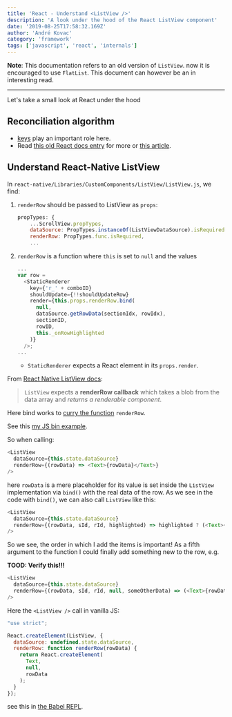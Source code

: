 ```yaml
---
title: 'React - Understand <ListView />'
description: 'A look under the hood of the React ListView component'
date: '2019-08-25T17:58:32.169Z'
author: 'André Kovac'
category: 'framework'
tags: ['javascript', 'react', 'internals']
---
```


**Note**: This documentation refers to an old version of `ListView`. now it is encouraged to use `FlatList`. This document can however be an in interesting read.

---

Let's take a small look at React under the hood

## Reconciliation algorithm

- [keys](https://kentcdodds.com/blog/understanding-reacts-key-prop) play an important role here.
- Read [this old React docs entry](https://react-cn.github.io/react/docs/reconciliation.html) for more or [this article](https://medium.com/@coolram2104/digging-deeper-inside-the-reconciliation-algorithm-of-react-f0d428ba4ae9).

## Understand React-Native ListView

In `react-native/Libraries/CustomComponents/ListView/ListView.js`, we find:

1. `renderRow` should be passed to ListView as `props`:

	```js
	propTypes: {
	    ...ScrollView.propTypes,
	    dataSource: PropTypes.instanceOf(ListViewDataSource).isRequired,
	    renderRow: PropTypes.func.isRequired,
	    ...
	```

2. `renderRow` is a function where `this` is set to `null` and the values


	```js
	...
	var row =
	  <StaticRenderer
	    key={'r_' + comboID}
	    shouldUpdate={!!shouldUpdateRow}
	    render={this.props.renderRow.bind(
	      null,
	      dataSource.getRowData(sectionIdx, rowIdx),
	      sectionID,
	      rowID,
	      this._onRowHighlighted
	    )}
	  />;
	...
	```

	* `StaticRenderer` expects a React element in its `props.render`.

From [React Native ListView docs](https://facebook.github.io/react-native/docs/listview.html):
> `ListView` expects a **renderRow callback** which takes a blob from the data array and *returns a renderable component*.

Here bind works to [curry the function](http://javascriptissexy.com/javascript-apply-call-and-bind-methods-are-essential-for-javascript-professionals#JavaScript8217s_Bind_Allows_Us_to_Curry_a_Function) `renderRow`.

See this [my JS bin example](http://jsbin.com/tufoso/edit?js,console).

So when calling:


```js
<ListView
  dataSource={this.state.dataSource}
  renderRow={(rowData) => <Text>{rowData}</Text>}
/>
```

here `rowData` is a mere placeholder for its value is set inside the `ListView` implementation via `bind()` with the real data of the row. As we see in the code with `bind()`, we can also call `ListView` like this:

```js
<ListView
  dataSource={this.state.dataSource}
  renderRow={(rowData, sId, rId, highlighted) => highlighted ? (<Text>{rowData} number {rId} in {sId}</Text>) : <Text>Not highlighted</Text>}
/>
```

So we see, the order in which I add the items is important!
As a fifth argument to the function I could finally add something new to the row, e.g.

**TOOD: Verify this!!!**

```js
<ListView
  dataSource={this.state.dataSource}
  renderRow={(rowData, sId, rId, null, someOtherData) => (<Text>{rowData} number {rId} in {sId}, {someOtherData.text}</Text>)}
/>
```

Here the `<ListView />` call in vanilla JS:

```js
"use strict";

React.createElement(ListView, {
  dataSource: undefined.state.dataSource,
  renderRow: function renderRow(rowData) {
    return React.createElement(
      Text,
      null,
      rowData
    );
  }
});
```

see this in [the Babel REPL](https://babeljs.io/repl/#?babili=false&evaluate=true&lineWrap=false&presets=es2015%2Creact%2Cstage-2&code=%3CListView%0A%20%20dataSource%3D%7Bthis.state.dataSource%7D%0A%20%20renderRow%3D%7B(rowData)%20%3D%3E%20%3CText%3E%7BrowData%7D%3C%2FText%3E%7D%0A%2F%3E).
